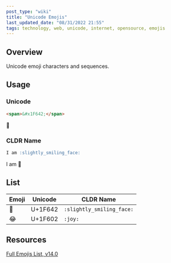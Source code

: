 ```yaml
---
post_type: "wiki" 
title: "Unicode Emojis"
last_updated_date: "08/31/2022 21:55"
tags: technology, web, unicode, internet, opensource, emojis 
---
```


## Overview

Unicode emoji characters and sequences.

## Usage

### Unicode

```html
<span>&#x1F642;</span>
```

<span>&#x1F642;</span>

### CLDR Name

```markdown
I am :slightly_smiling_face:
```

I am :slightly_smiling_face:

## List

| Emoji | Unicode | CLDR Name |
| - | - | - |
| :slightly_smiling_face: | U+1F642 | `:slightly_smiling_face:` |
| :joy: | U+1F602 | `:joy:` | 

## Resources

[Full Emojis List, v14.0](https://unicode.org/emoji/charts/full-emoji-list.html)